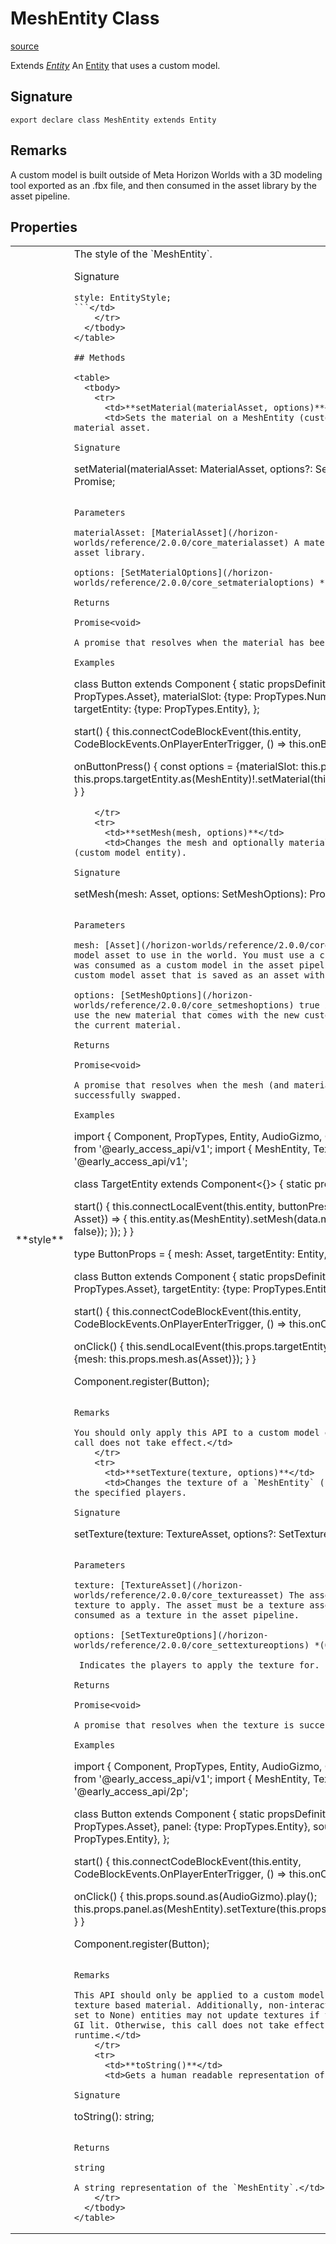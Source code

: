 # MeshEntity Class

[source](https://developers.meta.com/horizon-worlds/reference/2.0.0/core_meshentity)

Extends *[Entity](/horizon-worlds/reference/2.0.0/core_entity)* An [Entity](/horizon-worlds/reference/2.0.0/core_entity) that uses a custom model.

## Signature

```
export declare class MeshEntity extends Entity
```

## Remarks

A custom model is built outside of Meta Horizon Worlds with a 3D modeling tool exported as an .fbx file, and then consumed in the asset library by the asset pipeline.

## Properties

<table>
  <tbody>
    <tr>
      <td>**style**</td>
      <td>The style of the `MeshEntity`.

Signature

```
style: EntityStyle;
```</td>
    </tr>
  </tbody>
</table>

## Methods

<table>
  <tbody>
    <tr>
      <td>**setMaterial(materialAsset, options)**</td>
      <td>Sets the material on a MeshEntity (custom model entity) to a material asset.

Signature

```
setMaterial(materialAsset: MaterialAsset, options?: SetMaterialOptions): Promise<void>;
```

Parameters

materialAsset: [MaterialAsset](/horizon-worlds/reference/2.0.0/core_materialasset) A material asset from the asset library.

options: [SetMaterialOptions](/horizon-worlds/reference/2.0.0/core_setmaterialoptions) *(Optional)*

Returns

Promise<void>

A promise that resolves when the material has been successfully updated.

Examples

```
class Button extends Component<typeof Button> {
  static propsDefinition = {
    material: {type: PropTypes.Asset},
    materialSlot: {type: PropTypes.Number | Proptypes.String},
    targetEntity: {type: PropTypes.Entity},
  };

  start() {
    this.connectCodeBlockEvent(this.entity, CodeBlockEvents.OnPlayerEnterTrigger, () => this.onButtonPress());
  }

  onButtonPress() {
    const options = {materialSlot: this.props.materialSlot};
    this.props.targetEntity.as(MeshEntity)!.setMaterial(this.props.material, options);
  }
}
```</td>
    </tr>
    <tr>
      <td>**setMesh(mesh, options)**</td>
      <td>Changes the mesh and optionally material of a MeshEntity (custom model entity).

Signature

```
setMesh(mesh: Asset, options: SetMeshOptions): Promise<void>;
```

Parameters

mesh: [Asset](/horizon-worlds/reference/2.0.0/core_asset) The new custom model asset to use in the world. You must use a custom model asset that was consumed as a custom model in the asset pipeline. You cannot use a custom model asset that is saved as an asset within Meta Horizon Worlds.

options: [SetMeshOptions](/horizon-worlds/reference/2.0.0/core_setmeshoptions) true if players can decide to use the new material that comes with the new custom model; false to use the current material.

Returns

Promise<void>

A promise that resolves when the mesh (and material) has been successfully swapped.

Examples

```
import { Component, PropTypes, Entity, AudioGizmo, CodeBlockEvents, Asset } from '@early_access_api/v1';
import { MeshEntity, TextureAsset } from '@early_access_api/v1';

class TargetEntity extends Component<{}> {
   static propsDefinition = {};

   start() {
       this.connectLocalEvent(this.entity, buttonPressedEvent, (data: {mesh: Asset}) => {
       this.entity.as(MeshEntity).setMesh(data.mesh, {updateMaterial: false});
    });
  }
}

type ButtonProps = {
  mesh: Asset,
  targetEntity: Entity,
};

class Button extends Component<ButtonProps> {
  static propsDefinition = {
    mesh: {type: PropTypes.Asset},
    targetEntity: {type: PropTypes.Entity},
  };

  start() {
    this.connectCodeBlockEvent(this.entity, CodeBlockEvents.OnPlayerEnterTrigger, () => this.onClick());
  }

  onClick() {
    this.sendLocalEvent(this.props.targetEntity, buttonPressedEvent, {mesh: this.props.mesh.as(Asset)});
  }
}

Component.register(Button);
```

Remarks

You should only apply this API to a custom model entity. Otherwise, this call does not take effect.</td>
    </tr>
    <tr>
      <td>**setTexture(texture, options)**</td>
      <td>Changes the texture of a `MeshEntity` (custom model entity) for the specified players.

Signature

```
setTexture(texture: TextureAsset, options?: SetTextureOptions): Promise<void>;
```

Parameters

texture: [TextureAsset](/horizon-worlds/reference/2.0.0/core_textureasset) The asset containing the texture to apply. The asset must be a texture asset that has been consumed as a texture in the asset pipeline.

options: [SetTextureOptions](/horizon-worlds/reference/2.0.0/core_settextureoptions) *(Optional)*

 Indicates the players to apply the texture for.

Returns

Promise<void>

A promise that resolves when the texture is successfully applied.

Examples

```
import { Component, PropTypes, Entity, AudioGizmo, CodeBlockEvents, Asset } from '@early_access_api/v1';
import { MeshEntity, TextureAsset } from '@early_access_api/2p';

class Button extends Component<typeof Button> {
  static propsDefinition = {
    texture: {type: PropTypes.Asset},
    panel: {type: PropTypes.Entity},
    sound: {type: PropTypes.Entity},
  };

  start() {
    this.connectCodeBlockEvent(this.entity, CodeBlockEvents.OnPlayerEnterTrigger, () => this.onClick());
  }

  onClick() {
    this.props.sound.as(AudioGizmo).play();
    this.props.panel.as(MeshEntity).setTexture(this.props.texture.as(TextureAsset));
  }
}

Component.register(Button);
```

Remarks

This API should only be applied to a custom model entity that uses a texture based material. Additionally, non-interactive (Motion property set to None) entities may not update textures if the material shader is GI lit. Otherwise, this call does not take effect and throws an error at runtime.</td>
    </tr>
    <tr>
      <td>**toString()**</td>
      <td>Gets a human readable representation of the `MeshEntity`.

Signature

```
toString(): string;
```

Returns

string

A string representation of the `MeshEntity`.</td>
    </tr>
  </tbody>
</table>